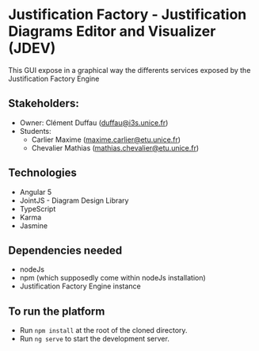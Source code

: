 # Justification Factory - Justification Diagrams Editor and Visualizer (JDEV)
This GUI expose in a graphical way the differents services exposed by the Justification Factory Engine
## Stakeholders:
  * Owner: Clément Duffau ([duffau@i3s.unice.fr](duffau@i3s.unice.fr))
  * Students: 
    * Carlier Maxime ([maxime.carlier@etu.unice.fr](maxime.carlier@etu.unice.fr))
    * Chevalier Mathias ([mathias.chevalier@etu.unice.fr](mathias.chevalier@etu.unice.fr))
    
## Technologies

  * Angular 5
  * JointJS - Diagram Design Library
  * TypeScript
  * Karma
  * Jasmine
  
## Dependencies needed

* nodeJs
* npm (which supposedly come within nodeJs installation)
* Justification Factory Engine instance

## To run the platform
* Run `npm install` at the root of the cloned directory.
* Run `ng serve` to start the development server.

